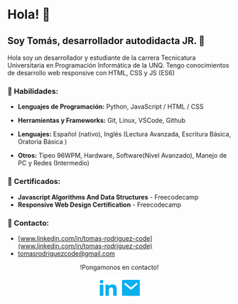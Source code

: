 # Hola! 👋
##  Soy Tomás, desarrollador autodidacta JR. 🚀

Hola soy un desarrollador y estudiante de la carrera Tecnicatura Universitaria en Programación Informática de la UNQ. Tengo conocimientos de desarrollo web responsive con HTML, CSS y JS (ES6)

### 🔨 Habilidades:

- **Lenguajes de Programación:** Python, JavaScript / HTML / CSS

- **Herramientas y Frameworks:** Git, Linux, VSCode, Github

- **Lenguajes:** Español (nativo), Inglés (Lectura Avanzada, Escritura Básica, Oratoria Básica )

- **Otros:**  Tipeo 96WPM, Hardware,
 Software(Nivel Avanzado), Manejo de PC y Redes (Intermedio)

### 📜 Certificados: 
- **Javascript Algorithms And Data Structures** - Freecodecamp
- **Responsive Web Design Certification** - Freecodecamp

### 📨 Contacto:
- [www.linkedin.com/in/tomas-rodriguez-code](www.linkedin.com/in/tomas-rodriguez-code)
- tomasrodriguezcode@gmail.com

<p align="center">!Pongamonos en contacto!</p>
<p align="center">
    <a href="https://www.linkedin.com/in/tomas-rodriguez-code/" alt="Linkedin"><img src="./assets/icons/linkedin-fill.svg"></a>
    <a href="mailto:tomasrodriguezcode@gmail.com" alt="Mail"><img src="./assets/icons/mail-fill.svg"></a>
</p>


<!-- Hit counter. Not a lot of hits right now, maybe later
  <p align="center">
    <a href="http://hits.dwyl.com/lihuelworks/lihuelworks">
      <img align="center" src="http://hits.dwyl.com/lihuelworks/lihuelworks.svg">
    </a>
  </p>
</p>
-->